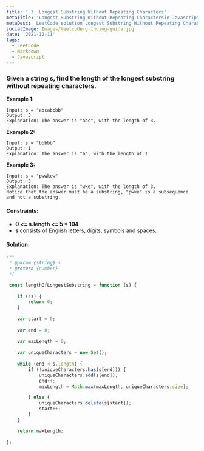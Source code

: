 ```yaml
---
title: ' 3. Longest Substring Without Repeating Characters'
metaTitle: 'Longest Substring Without Repeating Charactersin Javascript'
metaDesc: 'LeetCode solution Longest Substring Without Repeating Characters in javascript'
socialImage: Images/leetcode-grinding-guide.jpg
date: '2021-12-11'
tags:
  - LeetCode
  - Markdown
  - Javascript
---
```


### Given a string __s__, find the length of the longest substring without repeating characters.
 
__Example 1:__
```
Input: s = "abcabcbb"
Output: 3
Explanation: The answer is "abc", with the length of 3.
```

__Example 2:__
```
Input: s = "bbbbb"
Output: 1
Explanation: The answer is "b", with the length of 1.
```

__Example 3:__
```
Input: s = "pwwkew"
Output: 3
Explanation: The answer is "wke", with the length of 3.
Notice that the answer must be a substring, "pwke" is a subsequence and not a substring.
``` 

#### __Constraints:__

* __0 <= s.length <= 5 * 104__
* __s__ consists of English letters, digits, symbols and spaces.

#### __Solution:__

```js
/**
 * @param {string} s
 * @return {number}
 */

 const lengthOfLongestSubstring = function (s) {
     
    if (!s) {
        return 0;
    }
    
    var start = 0;
    
    var end = 0;
    
    var maxLength = 0;
    
    var uniqueCharacters = new Set();
    
    while (end < s.length) {
        if (!uniqueCharacters.has(s[end])) {
            uniqueCharacters.add(s[end]);
            end++;
            maxLength = Math.max(maxLength, uniqueCharacters.size);

        } else {
            uniqueCharacters.delete(s[start]);
            start++;
        }
    }

    return maxLength;
    
};
```
